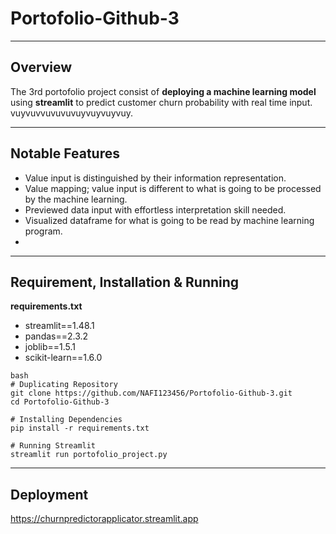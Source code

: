 # Portofolio-Github-3

----
## Overview

The 3rd portofolio project consist of **deploying a machine learning model** using **streamlit** to predict customer churn probability with real time input.
vuyvuvvuvuvuvuyvuyvuyvuy.

----

## Notable Features
- Value input is distinguished by their information representation.
- Value mapping; value input is different to what is going to be processed by the machine learning.
- Previewed data input with effortless interpretation skill needed.
- Visualized dataframe for what is going to be read by machine learning program.
- 

----

## Requirement, Installation & Running

**requirements.txt**

- streamlit==1.48.1
- pandas==2.3.2
- joblib==1.5.1
- scikit-learn==1.6.0


```
bash
# Duplicating Repository
git clone https://github.com/NAFI123456/Portofolio-Github-3.git
cd Portofolio-Github-3

# Installing Dependencies
pip install -r requirements.txt

# Running Streamlit
streamlit run portofolio_project.py
```

----

## Deployment

https://churnpredictorapplicator.streamlit.app
